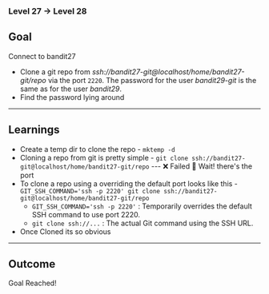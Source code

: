 ### Level 27 -> Level 28


**Goal**<br>
---
Connect to bandit27
- Clone a git repo from _ssh://bandit27-git@localhost/home/bandit27-git/repo_ via the port `2220`. The password for the user _bandit29-git_ is the same as for the user _bandit29_.
- Find the password lying around

---
**Learnings**<br>
---
- Create a temp dir to clone the repo - `mktemp -d`
- Cloning a repo from git is pretty simple - `git clone ssh://bandit27-git@localhost/home/bandit27-git/repo` --- ❌ Failed
🤔 Wait! there's the port
- To clone a repo using a overriding the default port looks like this - `GIT_SSH_COMMAND='ssh -p 2220' git clone ssh://bandit27-git@localhost/home/bandit27-git/repo`
    * `GIT_SSH_COMMAND='ssh -p 2220'`   : Temporarily overrides the default SSH command to use port 2220.
    * `git clone ssh://...` : The actual Git command using the SSH URL.
- Once Cloned its so obvious

---
**Outcome**<br>
---
Goal Reached! <!-- Password to next level:: `Yz9IpL0sBcCeuG7m9uQFt8ZNpS4HZRcN` -->